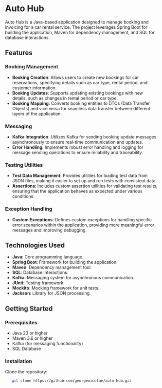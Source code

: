 # Auto Hub

Auto Hub is a Java-based application designed to manage booking and invoicing for a car rental service. The project leverages Spring Boot for building the application, Maven for dependency management, and SQL for database interactions.

## Features

### Booking Management
- **Booking Creation**: Allows users to create new bookings for car reservations, specifying details such as car type, rental period, and customer information.
- **Booking Updates**: Supports updating existing bookings with new details, such as changes in rental period or car type.
- **Booking Mapping**: Converts booking entities to DTOs (Data Transfer Objects) and vice versa for seamless data transfer between different layers of the application.

### Messaging
- **Kafka Integration**: Utilizes Kafka for sending booking update messages asynchronously to ensure real-time communication and updates.
- **Error Handling**: Implements robust error handling and logging for message sending operations to ensure reliability and traceability.

### Testing Utilities
- **Test Data Management**: Provides utilities for loading test data from JSON files, making it easier to set up and run tests with consistent data.
- **Assertions**: Includes custom assertion utilities for validating test results, ensuring that the application behaves as expected under various conditions.

### Exception Handling
- **Custom Exceptions**: Defines custom exceptions for handling specific error scenarios within the application, providing more meaningful error messages and improving debugging.

## Technologies Used
- **Java**: Core programming language.
- **Spring Boot**: Framework for building the application.
- **Maven**: Dependency management tool.
- **SQL**: Database interactions.
- **Kafka**: Messaging system for asynchronous communication.
- **JUnit**: Testing framework.
- **Mockito**: Mocking framework for unit tests.
- **Jackson**: Library for JSON processing.

## Getting Started

### Prerequisites
- Java 23 or higher
- Maven 3.6 or higher
- Kafka (for messaging functionality)
- SQL Database

### Installation
   Clone the repository:
```sh
   git clone https://github.com/georgeniculae/auto-hub.git
